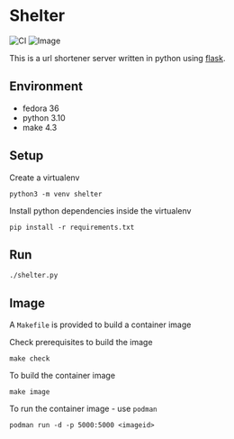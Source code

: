 # Shelter

![CI](https://github.com/jostho/shelter/workflows/CI/badge.svg)
![Image](https://github.com/jostho/shelter/workflows/Image/badge.svg)

This is a url shortener server written in python using [flask](https://github.com/pallets/flask).

## Environment

* fedora 36
* python 3.10
* make 4.3

## Setup

Create a virtualenv

    python3 -m venv shelter

Install python dependencies inside the virtualenv

    pip install -r requirements.txt

## Run

    ./shelter.py

## Image

A `Makefile` is provided to build a container image

Check prerequisites to build the image

    make check

To build the container image

    make image

To run the container image - use `podman`

    podman run -d -p 5000:5000 <imageid>
